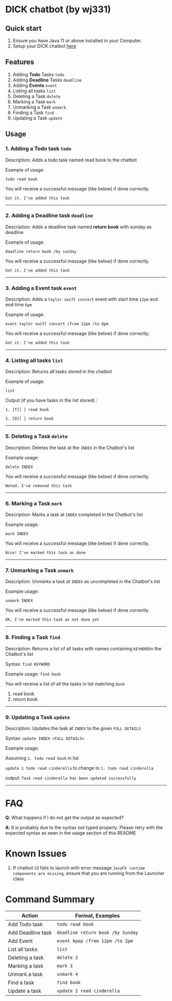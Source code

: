 # DICK chatbot (by wj331)

## Quick start
1. Ensure you have Java 11 or above installed in your Computer.
2. Setup your DICK chatbot [here](https://github.com/wj331/ip/tree/master)

## Features
1. Adding **Todo** Tasks `todo`
2. Adding **Deadline** Tasks `deadline`
3. Adding **Events** `event`
4. Listing all tasks `list`
5. Deleting a Task `delete`
6. Marking a Task `mark`
7. Unmarking a Task `unmark`
8. Finding a Task `find`
9. Updating a Task `update`

## Usage

### 1. Adding a Todo task `todo`
Description: Adds a todo task named read book to the chatbot

Example of usage: 

`todo read book`

You will receive a successful message (like below) if done correctly.

`Got it. I've added this task`

-----------------------------------------------------------------------------------------------------

### 2. Adding a Deadline task `deadline`
Description: Adds a deadline task named **return book** with sunday as deadline

Example of usage: 

`deadline return book /by sunday`

You will receive a successful message (like below) if done correctly.

`Got it. I've added this task`

-----------------------------------------------------------------------------------------------------

### 3. Adding a Event task `event`
Description: Adds a `taylor swift concert` event with start time `12pm` and end time `6pm`

Example of usage: 

`event taylor swift concert /from 12pm /to 6pm`

You will receive a successful message (like below) if done correctly.

`Got it. I've added this task`

-----------------------------------------------------------------------------------------------------

### 4. Listing all tasks `list`
Description: Returns all tasks stored in the chatbot

Example of usage: 

`list`

Output (if you have tasks in the list stored) :

`1. [T][ ] read book`

`2. [D][ ] return book`

-----------------------------------------------------------------------------------------------------

### 5. Deleting a Task `delete`
Description: Deletes the task at the `INDEX` in the Chatbot's list

Example usage: 

`delete INDEX`

You will receive a successful message (like below) if done correctly.

`Noted. I've removed this task`

-----------------------------------------------------------------------------------------------------

### 6. Marking a Task `mark`
Description: Marks a task at `INDEX` completed in the Chatbot's list

Example usage: 

`mark INDEX`

You will receive a successful message (like below) if done correctly.

`Nice! I've marked this task as done`

-----------------------------------------------------------------------------------------------------

### 7. Unmarking a Task `unmark`
Description: Unmarks a task at `INDEX` as uncompleted in the Chatbot's list

Example usage: 

`unmark INDEX`

You will receive a successful message (like below) if done correctly.

`OK, I've marked this task as not done yet`

-----------------------------------------------------------------------------------------------------

### 8. Finding a Task `find`
Description: Returns a list of all tasks with names containing `KEYWORD`in the Chatbot's list

Syntax: `find KEYWORD`

Example usage: `find book`

You will receive a list of all the tasks in list matching `book`
1. read book
2. return book

-----------------------------------------------------------------------------------------------------

### 9. Updating a Task `update`
Description: Updates the task at `INDEX` to the given `FULL DETAILS`

Syntax: `update INDEX <FULL DETAILS>`

Example usage:

Assuming `1. todo read book` in list

`update 1 todo read cinderella` to change to `1. todo read cinderella`

output:
`Task read cinderella has been updated successfully`

-----------------------------------------------------------------------------------------------------

# FAQ
**Q**: What happens if I do not get the output as expected?

**A**: It is probably due to the syntax not typed properly. 
Please retry with the expected syntax as seen in the usage
section of this README

# Known Issues
1. If chatbot Ui fails to launch with error message `JavaFX runtime components are missing`, ensure that you are running from the Launcher class

# Command Summary
| Action            | Format, Examples                  |
|-------------------|-----------------------------------|
| Add Todo task     | `todo read book`                  |
| Add Deadline task | `deadline return book /by Sunday` |
| Add Event         | `event kpop /from 12pm /to 2pm`   |
| List all tasks    | `list`                            |
| Deleting a task   | `delete 2`                        |
| Marking a task    | `mark 3`                          |
| Unmark a task     | `unmark 4`                        |
| Find a task       | `find book`                       |
| Update a task     | `update 2 read cinderella`        |

